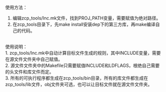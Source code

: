 使用方法：<br>
1. 编辑zcp_tools/Inc.mk文件，找到PROJ_PATH变量，需要赋值为绝对路径。<br>
2. 在zcp_tools目录下，先make install安装dep下的第三方库，再make编译自己的代码。<br>
<br>
使用说明：<br>
1. zcp_tools/Inc.mk中自动计算目标文件生成的规则，其中INCLUDE变量，需要在源文件文件夹中自己赋值。<br>
2. 源文件文件夹中的Makefile只需要赋值INCLUDE和LDFLAGS，根绝自己需要的头文件和库文件而定。<br>
3. 所有的可执行程序都生成在zcp_tools/bin目录，所有的库文件都生成在zcp_tools/lib文件，obj文件夹可选，也可以让目标文件就在源文件文件夹。<br>
